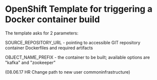 # OpenShift Template for triggering a Docker container build

The template asks for 2 parameters:

  SOURCE_REPOSITORY_URL - pointing to accessible GIT repository container Dockerfiles and required artifacts
  
  OBJECT_NAME_PREFIX - the container to be built; available options are "kafka" and "zookeeper"
  
  (08.06.17 HR Change path to new user commoninfrastructure)
